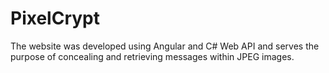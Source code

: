 # PixelCrypt
The website was developed using Angular and C# Web API and serves the purpose of concealing and retrieving messages within JPEG images.
